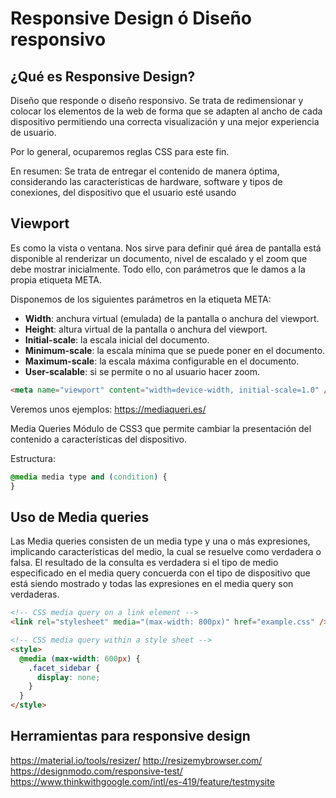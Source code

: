 # Responsive Design ó Diseño responsivo

## ¿Qué es Responsive Design?

Diseño que responde o diseño responsivo.
Se trata de redimensionar y colocar los elementos de la web de forma que se adapten al ancho de cada dispositivo permitiendo una correcta visualización y una mejor experiencia de usuario.

Por lo general, ocuparemos reglas CSS para este fin.

En resumen:
Se trata de entregar el contenido de manera óptima, considerando las características de hardware, software y tipos de conexiones, del dispositivo que el usuario esté usando

## Viewport

Es como la vista o ventana. Nos sirve para definir qué área de pantalla está disponible al renderizar un documento, nivel de escalado y el zoom que debe mostrar inicialmente. Todo ello, con parámetros que le damos a la propia etiqueta META.

Disponemos de los siguientes parámetros en la etiqueta META:

- **Width**: anchura virtual (emulada) de la pantalla o anchura del viewport.
- **Height**: altura virtual de la pantalla o anchura del viewport.
- **Initial-scale**: la escala inicial del documento.
- **Minimum-scale**: la escala mínima que se puede poner en el documento.
- **Maximum-scale**: la escala máxima configurable en el documento.
- **User-scalable**: si se permite o no al usuario hacer zoom.

```html
<meta name="viewport" content="width=device-width, initial-scale=1.0" />
```

Veremos unos ejemplos:
https://mediaqueri.es/

Media Queries
Módulo de CSS3 que permite cambiar la presentación del contenido a características del dispositivo.

Estructura:

```css
@media media type and (condition) {
}
```

## Uso de Media queries

Las Media queries consisten de un media type y una o más expresiones, implicando características del medio, la cual se resuelve como verdadera o falsa. El resultado de la consulta es verdadera si el tipo de medio especificado en el media query concuerda con el tipo de dispositivo que está siendo mostrado y todas las expresiones en el media query son verdaderas.

```html
<!-- CSS media query on a link element -->
<link rel="stylesheet" media="(max-width: 800px)" href="example.css" />

<!-- CSS media query within a style sheet -->
<style>
  @media (max-width: 600px) {
    .facet_sidebar {
      display: none;
    }
  }
</style>
```

## Herramientas para responsive design

https://material.io/tools/resizer/
http://resizemybrowser.com/
https://designmodo.com/responsive-test/
https://www.thinkwithgoogle.com/intl/es-419/feature/testmysite

